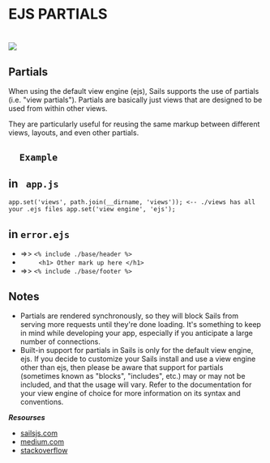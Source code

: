 # EJS PARTIALS
# ![](https://i.stack.imgur.com/Jt4nj.png)
## Partials
When using the default view engine (ejs), Sails supports the use of partials (i.e. "view partials"). Partials are basically just views that are designed to be used from within other views.

They are particularly useful for reusing the same markup between different views, layouts, and even other partials.
## `  Example`
## in ` app.js`

`app.set('views', path.join(__dirname, 'views')); <-- ./views has all your .ejs files
app.set('view engine', 'ejs');`

## in `error.ejs`
- =>> `<% include ./base/header %> `
- `     <h1> Other mark up here </h1>`
- =>> `<% include ./base/footer %>`
## Notes

- Partials are rendered synchronously, so they will block Sails from serving more requests until they're done loading. It's something to keep in mind while developing your app, especially if you anticipate a large number of connections.
- Built-in support for partials in Sails is only for the default view engine, ejs. If you decide to customize your Sails install and use a view engine other than ejs, then please be aware that support for partials (sometimes known as "blocks", "includes", etc.) may or may not be included, and that the usage will vary. Refer to the documentation for your view engine of choice for more information on its syntax and conventions.

***Resourses***
- [sailsjs.com](https://sailsjs.com/documentation/concepts/views/partials)
- [medium.com](https://medium.com/@henslejoseph/ejs-partials-f6f102cb7433)
- [stackoverflow](https://stackoverflow.com/questions/5404830/node-js-ejs-including-a-partial)
